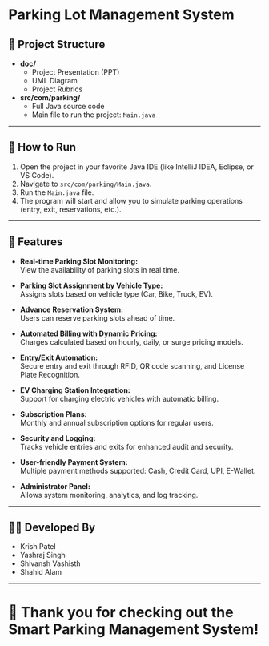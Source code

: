 # Parking Lot Management System

## 📄 Project Structure

- **doc/**
  - Project Presentation (PPT)
  - UML Diagram
  - Project Rubrics
- **src/com/parking/**
  - Full Java source code
  - Main file to run the project: `Main.java`
 
---

## 🚀 How to Run

1. Open the project in your favorite Java IDE (like IntelliJ IDEA, Eclipse, or VS Code).
2. Navigate to `src/com/parking/Main.java`.
3. Run the `Main.java` file.
4. The program will start and allow you to simulate parking operations (entry, exit, reservations, etc.).

---

## 🧩 Features

- **Real-time Parking Slot Monitoring:**  
  View the availability of parking slots in real time.

- **Parking Slot Assignment by Vehicle Type:**  
  Assigns slots based on vehicle type (Car, Bike, Truck, EV).

- **Advance Reservation System:**  
  Users can reserve parking slots ahead of time.

- **Automated Billing with Dynamic Pricing:**  
  Charges calculated based on hourly, daily, or surge pricing models.

- **Entry/Exit Automation:**  
  Secure entry and exit through RFID, QR code scanning, and License Plate Recognition.

- **EV Charging Station Integration:**  
  Support for charging electric vehicles with automatic billing.

- **Subscription Plans:**  
  Monthly and annual subscription options for regular users.

- **Security and Logging:**  
  Tracks vehicle entries and exits for enhanced audit and security.

- **User-friendly Payment System:**  
  Multiple payment methods supported: Cash, Credit Card, UPI, E-Wallet.

- **Administrator Panel:**  
  Allows system monitoring, analytics, and log tracking.

---

## 👨‍💻 Developed By

- Krish Patel
- Yashraj Singh
- Shivansh Vashisth
- Shahid Alam

---

# 🎯 Thank you for checking out the Smart Parking Management System!
